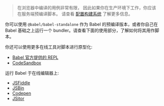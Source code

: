 <blockquote class="alert alert--warning">
  <p>
    在浏览器中编译的用例非常有限，
    因此如果你在生产环境下工作，你应该在服务端预编译脚本。
    请查看 <a href="/docs/setup/#build-systems">配置构建系统</a>
    了解更多信息。
  </p>
</blockquote>

你可以使用 `@babel/babel-standalone` 作为 Babel 的预编译版本，或者你自己在 Babel 基础之上运行一个 bundler。请查看下面的使用部分，了解如何将其用作脚本。

你还可以使用更多在线工具对脚本进行原型化:

- [Babel 官方提供的 REPL](https://babel.docschina.org/repl)
- [CodeSandbox](https://codesandbox.io/s/babel-repl-custom-plugin-7s08o?file=/src/index.js)

运行 Babel 于在线编辑器上:

- [JSFiddle](https://jsfiddle.net/fh5whLfd/)
- [JSBin](http://jsbin.com/rokimopuse/edit?html,js,console,output)
- [Codepen](http://codepen.io/anon/pen/dOGgeO)
- [JSitor](https://jsitor.com/P1Br0ZbSF)
